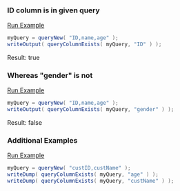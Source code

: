 ### ID column is in given query



<a href="https://try.boxlang.io/?code=eJzLrQwsTS2qVLBVKATRfqnlGgpKni46eYm5qTqJ6alKCprWXOVFmSWp%2FqUlBaUlGhB1zvk5pbl5rhWZxSXFGgq5EEN0QDqBGkBaAERdHQc%3D" target="_blank">Run Example</a>

```java
myQuery = queryNew( "ID,name,age" );
writeOutput( queryColumnExists( myQuery, "ID" ) );

```

Result: true

### Whereas "gender" is not



<a href="https://try.boxlang.io/?code=eJzLrQwsTS2qVLBVKATRfqnlGgpKni46eYm5qTqJ6alKCprWXOVFmSWp%2FqUlBaUlGhB1zvk5pbl5rhWZxSXFGgq5EEN0FJTSU%2FNSUouAmkDaAMdmHu8%3D" target="_blank">Run Example</a>

```java
myQuery = queryNew( "ID,name,age" );
writeOutput( queryColumnExists( myQuery, "gender" ) );

```

Result: false

### Additional Examples

<a href="https://try.boxlang.io/?code=eJzLrQwsTS2qVLBVKATRfqnlGgpKyaXFJZ4uOiDKLzE3VUlB05qrvCizJNWlNLdAA6LSOT%2BnNDfPtSKzuKRYQyEXYoyOglJiOkg9KTqQrAFpAwChpTHJ" target="_blank">Run Example</a>

```java
myQuery = queryNew( "custID,custName" );
writeDump( queryColumnExists( myQuery, "age" ) );
writeDump( queryColumnExists( myQuery, "custName" ) );

```


